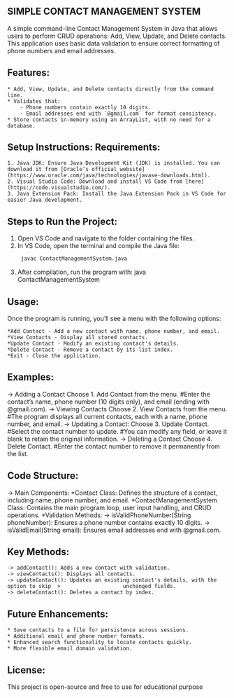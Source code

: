SIMPLE CONTACT MANAGEMENT SYSTEM
--------------------------------------------------------------------

A simple command-line Contact Management System in Java that allows users to perform CRUD operations: Add, View, Update, and Delete contacts. This application uses basic data validation to ensure correct formatting of phone numbers and email addresses.


 Features:
-------------
	* Add, View, Update, and Delete contacts directly from the command line.
	* Validates that:
  		- Phone numbers contain exactly 10 digits.
 		- Email addresses end with `@gmail.com` for format consistency.
	* Store contacts in-memory using an ArrayList, with no need for a database.

Setup Instructions: Requirements:
---------------------------------------------
	1. Java JDK: Ensure Java Development Kit (JDK) is installed. You can download it from [Oracle’s official website](https://www.oracle.com/java/technologies/javase-downloads.html).
	2. Visual Studio Code: Download and install VS Code from [here](https://code.visualstudio.com/).
	3. Java Extension Pack: Install the Java Extension Pack in VS Code for easier Java development.

 Steps to Run the Project:
-----------------------------------
1. Open VS Code and navigate to the folder containing the files.
2. In VS Code, open the terminal and compile the Java file:
   ```bash
   	javac ContactManagementSystem.java
3. After compilation, run the program with:
	java ContactManagementSystem

Usage:
---------
Once the program is running, you’ll see a menu with the following options:

	*Add Contact - Add a new contact with name, phone number, and email.
	*View Contacts - Display all stored contacts.
	*Update Contact - Modify an existing contact's details.
	*Delete Contact - Remove a contact by its list index.
	*Exit - Close the application.

Examples:
--------------
-> Adding a Contact
	Choose 1. Add Contact from the menu.
			#Enter the contact’s name, phone number (10 digits only), and email (ending 			with @gmail.com).
-> Viewing Contacts
	Choose 2. View Contacts from the menu.
			#The program displays all current contacts, each with a name, phone number, 			and email.
-> Updating a Contact:
	Choose 3. Update Contact.
			 #Select the contact number to update.
			 #You can modify any field, or leave it blank to retain the original information.
-> Deleting a Contact
	Choose 4. Delete Contact.
			#Enter the contact number to remove it permanently from the list.

Code Structure:
---------------------
-> Main Components:
	*Contact Class: Defines the structure of a contact, including name, phone number, and 				  email.
	*ContactManagementSystem Class: Contains the main program loop, user input handling,  								   and CRUD operations.
	*Validation Methods:
			->  isValidPhoneNumber(String phoneNumber): Ensures a phone number 				     contains exactly 10 digits.
			->  isValidEmail(String email): Ensures email addresses end with @gmail.com.

Key Methods:
-------------------
	-> addContact(): Adds a new contact with validation.
	-> viewContacts(): Displays all contacts.
	-> updateContact(): Updates an existing contact's details, with the option to skip 	>					 unchanged fields.
	-> deleteContact(): Deletes a contact by index.

Future Enhancements:
-------------------------------
	* Save contacts to a file for persistence across sessions.
	* Additional email and phone number formats.
	* Enhanced search functionality to locate contacts quickly.
	* More flexible email domain validation.

License:
------------
This project is open-source and free to use for educational purpose
